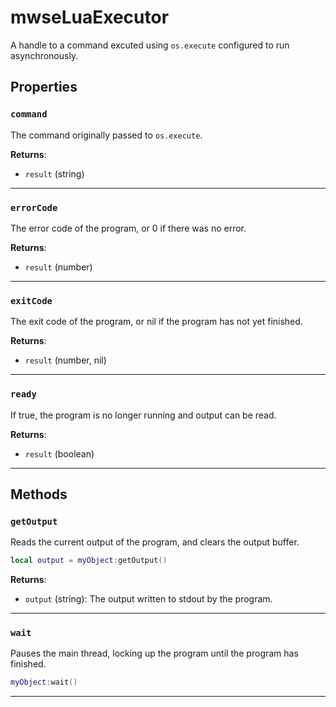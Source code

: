 # mwseLuaExecutor
<div class="search_terms" style="display: none">mwseluaexecutor</div>

<!---
	This file is autogenerated. Do not edit this file manually. Your changes will be ignored.
	More information: https://github.com/MWSE/MWSE/tree/master/docs
-->

A handle to a command excuted using `os.execute` configured to run asynchronously.

## Properties

### `command`
<div class="search_terms" style="display: none">command</div>

The command originally passed to `os.execute`.

**Returns**:

* `result` (string)

***

### `errorCode`
<div class="search_terms" style="display: none">errorcode</div>

The error code of the program, or 0 if there was no error.

**Returns**:

* `result` (number)

***

### `exitCode`
<div class="search_terms" style="display: none">exitcode</div>

The exit code of the program, or nil if the program has not yet finished.

**Returns**:

* `result` (number, nil)

***

### `ready`
<div class="search_terms" style="display: none">ready</div>

If true, the program is no longer running and output can be read.

**Returns**:

* `result` (boolean)

***

## Methods

### `getOutput`
<div class="search_terms" style="display: none">getoutput, output</div>

Reads the current output of the program, and clears the output buffer.

```lua
local output = myObject:getOutput()
```

**Returns**:

* `output` (string): The output written to stdout by the program.

***

### `wait`
<div class="search_terms" style="display: none">wait</div>

Pauses the main thread, locking up the program until the program has finished.

```lua
myObject:wait()
```

***

